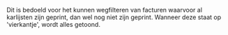 Dit is bedoeld voor het kunnen wegfilteren van facturen waarvoor al karlijsten zijn geprint, dan wel nog niet zijn geprint. Wanneer deze staat op 'vierkantje', wordt alles getoond.